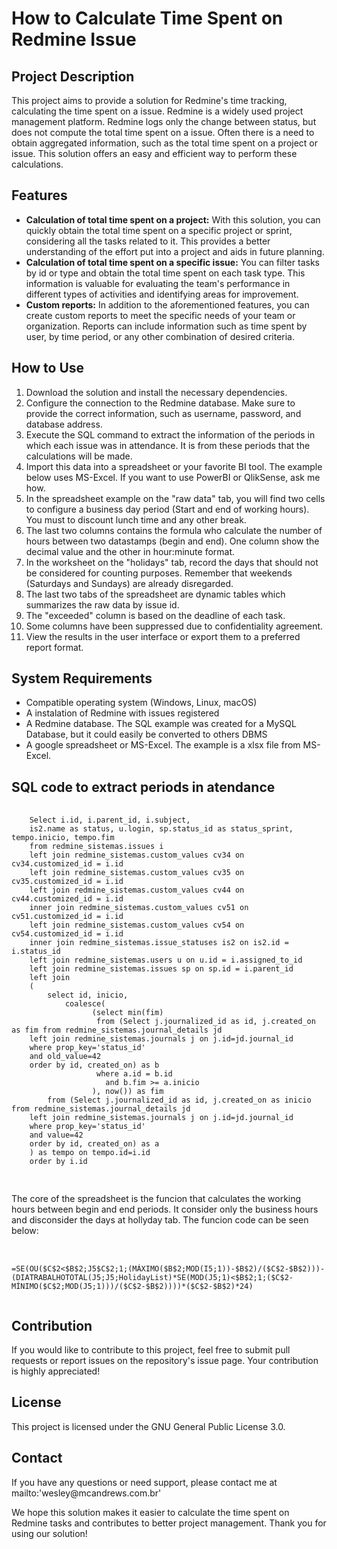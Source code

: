 <!DOCTYPE html>
<html>
<body>
  <h1>How to Calculate Time Spent on Redmine Issue</h1>

  <h2>Project Description</h2>
  <p>This project aims to provide a solution for Redmine's time tracking, calculating the time spent on a issue. Redmine is a widely used project management platform. Redmine logs only the change between status, but does not compute the total time spent on a issue. Often there is a need to obtain aggregated information, such as the total time spent on a project or issue. This solution offers an easy and efficient way to perform these calculations.</p>

  <h2>Features</h2>
  <ul>
    <li><strong>Calculation of total time spent on a project:</strong> With this solution, you can quickly obtain the total time spent on a specific project or sprint, considering all the tasks related to it. This provides a better understanding of the effort put into a project and aids in future planning.</li>
    <li><strong>Calculation of total time spent on a specific issue:</strong> You can filter tasks by id or type and obtain the total time spent on each task type. This information is valuable for evaluating the team's performance in different types of activities and identifying areas for improvement.</li>
    <li><strong>Custom reports:</strong> In addition to the aforementioned features, you can create custom reports to meet the specific needs of your team or organization. Reports can include information such as time spent by user, by time period, or any other combination of desired criteria.</li>
  </ul>

  <h2>How to Use</h2>
  <ol>
    <li>Download the solution and install the necessary dependencies.</li>
    <li>Configure the connection to the Redmine database. Make sure to provide the correct information, such as username, password, and database address.</li>
	<li>Execute the SQL command to extract the information of the periods in which each issue was in attendance. It is from these periods that the calculations will be made.</li>
	<li>Import this data into a spreadsheet or your favorite BI tool. The example below uses MS-Excel. If you want to use PowerBI or QlikSense, ask me how.</li>
	<li>In the spreadsheet example on the "raw data" tab, you will find two cells to configure a business day period (Start and end of working hours). You must to discount lunch time and any other break.</li>
	<li>The last two columns contains the formula who calculate the number of hours between two datastamps (begin and end). One column show the decimal value and the other in hour:minute format. </li>
	<li>In the worksheet on the "holidays" tab, record the days that should not be considered for counting purposes. Remember that weekends (Saturdays and Sundays) are already disregarded.</li>
    <li>The last two tabs of the spreadsheet are dynamic tables which summarizes the raw data by issue id.</li>
	<li>The "exceeded" column is based on the deadline of each task.</li>
    <li>Some columns have been suppressed due to confidentiality agreement.</li>
    <li>View the results in the user interface or export them to a preferred report format.</li>
  </ol>

  <h2>System Requirements</h2>
  <ul>
    <li>Compatible operating system (Windows, Linux, macOS)</li>
    <li>A instalation of Redmine with issues registered</li>
    <li>A Redmine database. The SQL example was created for a MySQL Database, but it could easily be converted to others DBMS</li>
    <li>A google spreadsheet or MS-Excel. The example is a xlsx file from MS-Excel.</li>
  </ul>

  <h2>SQL code to extract periods in atendance</h2>
  <pre>
    <code>
    Select i.id, i.parent_id, i.subject,
	is2.name as status, u.login, sp.status_id as status_sprint, tempo.inicio, tempo.fim 
	from redmine_sistemas.issues i
	left join redmine_sistemas.custom_values cv34 on cv34.customized_id = i.id
	left join redmine_sistemas.custom_values cv35 on cv35.customized_id = i.id
	left join redmine_sistemas.custom_values cv44 on cv44.customized_id = i.id
	inner join redmine_sistemas.custom_values cv51 on cv51.customized_id = i.id
	left join redmine_sistemas.custom_values cv54 on cv54.customized_id = i.id
	inner join redmine_sistemas.issue_statuses is2 on is2.id =  i.status_id  
	left join redmine_sistemas.users u on u.id = i.assigned_to_id
	left join redmine_sistemas.issues sp on sp.id = i.parent_id
	left join
	(
		select id, inicio,
			coalesce(
				  (select min(fim) 
				   from (Select j.journalized_id as id, j.created_on as fim from redmine_sistemas.journal_details jd
	left join redmine_sistemas.journals j on j.id=jd.journal_id 
	where prop_key='status_id'
	and old_value=42
	order by id, created_on) as b 
				   where a.id = b.id 
					 and b.fim >= a.inicio 
				  ), now()) as fim
		from (Select j.journalized_id as id, j.created_on as inicio from redmine_sistemas.journal_details jd
	left join redmine_sistemas.journals j on j.id=jd.journal_id 
	where prop_key='status_id'
	and value=42
	order by id, created_on) as a 
	) as tempo on tempo.id=i.id
	order by i.id
    </code>
  </pre>

  <p>The core of the spreadsheet is the funcion that calculates the working hours between begin and end periods. It consider only the business hours and disconsider the days at hollyday tab. The funcion code can be seen below:</p>
 <pre> 
  <code>
=SE(OU($C$2<$B$2;J5<I5);0;(DIATRABALHOTOTAL(I5;J5;HolidayList)-(DIATRABALHOTOTAL(I5;I5;HolidayList)*SE(MOD(I5;1)>$C$2;1;(MÁXIMO($B$2;MOD(I5;1))-$B$2)/($C$2-$B$2)))-(DIATRABALHOTOTAL(J5;J5;HolidayList)*SE(MOD(J5;1)<$B$2;1;($C$2-MÍNIMO($C$2;MOD(J5;1)))/($C$2-$B$2))))*($C$2-$B$2)*24)
  </code>
</pre>		  
  <h2>Contribution</h2>
  <p>If you would like to contribute to this project, feel free to submit pull requests or report issues on the repository's issue page. Your contribution is highly appreciated!</p>

  <h2>License</h2>
  <p>This project is licensed under the GNU General Public License 3.0.</p>

  <h2>Contact</h2>
  <p>If you have any questions or need support, please contact me at mailto:'wesley@mcandrews.com.br'</p>

  <p>We hope this solution makes it easier to calculate the time spent on Redmine tasks and contributes to better project management. Thank you for using our solution!</p>
</body>
</html>
